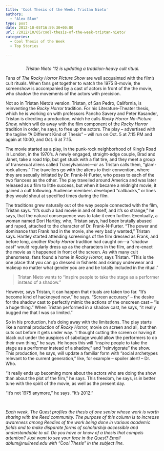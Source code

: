```yaml
---
title: 'Cool Thesis of the Week: Tristan Nieto'
authors: 
  - "Alex Blum"
type: post
date: 2012-10-05T16:59:30+00:00
url: /2012/10/05/cool-thesis-of-the-week-tristan-nieto/
categories:
  - Cool Thesis of the Week
  - Top Stories

---
```

<p style="text-align: center;">
  <a href="http://www.reedquest.org/2012/10/cool-thesis-of-the-week-tristan-nieto/tristan_web/" rel="attachment wp-att-1682"><img class="alignnone size-full wp-image-1682" title="Tristan Nieto 2" src="https://i1.wp.com/www.reedquest.org/wp-content/uploads/2012/10/tristan_web.jpg?resize=770%2C513" alt="" data-recalc-dims="1" /></a>
</p>

<p style="text-align: center;">
  <em>Tristan Nieto &#8217;12 is updating a tradition-heavy cult ritual.</em>
</p>

Fans of _The Rocky Horror Picture Show_ are well acquainted with the film&#8217;s cult rituals. When fans get together to watch the 1975 B-movie, the screenshow is accompanied by a cast of actors in front of the the movie, who shadow the movements of the actors with precision.

Not so in Tristan Nieto&#8217;s version. Tristan, of San Pedro, California, is reinventing the _Rocky Horror_ tradition. For his Literature-Theater thesis, which he is working on with professors Pancho Savery and Peter Kasander, Tristan is directing a production, which he calls _Rocky Horror No-Picture Show,_ which will do away with the film component of the _Rocky Horror_ tradition in order, he says, to free up the actors. The play – advertised with the tagline “A Different Kind of Thesis” – will run on Oct. 5 at 7:15 PM and again at 10:00, and Oct. 6 at 7:15.

The movie started as a play, in the punk-rock neighborhood of King&#8217;s Road in London, in the 1970&#8217;s. A newly engaged, straight-edge couple, Brad and Janet, take a road trip, but get stuck with a flat tire, and they meet a group of transexual aliens called Transylvanians—or as Tristan calls them, “glam-rock aliens.” The travellers go with the aliens to their convention, where they are sexually initiated by Dr. Frank-N-Furter, who poses to each of the two fiancees as the other. The play travelled around America and was later released as a film to little success, but when it became a midnight movie, it gained a cult following. Audience members developed “callbacks,” or lines they would shout at specified times during the film.

The traditions grew naturally out of the way people connected with the film, Tristan says. “It&#8217;s such a bad movie in and of itself, and it&#8217;s so strange,” he says, that the natural consequence was to take it even further. Eventually, a woman named Dori Hartley, who, Tristan says, had been brutally abused and raped, attached to the character of Dr. Frank-N-Furter. “The power and dominance that Frank had in the movie, she very badly wanted,” Tristan says. Hartley started attending screenings of the film dressed as Frank, and before long, another _Rocky Horror_ tradition had caught on—a “shadow cast” would regularly dress up as the characters in the film, and re-enact the movie as it happened in front of the screen. As with many cult phenomena, fans found a home in _Rocky Horror,_ says Tristan. “This is the one place that you can go dressed in fishnets and skimpy underwear and makeup no matter what gender you are and be totally included in the ritual.”

> Tristan Nieto wants to “inspire people to take the stage as a performer instead of a shadow.”

However, says Tristan, it can happen that rituals are taken too far. “It&#8217;s become kind of hackneyed now,” he says. “Screen accuracy” – the desire for the shadow cast to perfectly mimic the actions of the onscreen cast – “is a huge thing.” When Tristan performed in a shadow cast, he says, “it really bugged me that I was so limited.”

So in his production, he&#8217;s doing away with the limitations. The play starts like a normal production of _Rocky Horror,_ movie on screen and all, but then cuts out before it gets under way. “I thought cutting the screen or having it black out under the auspices of sabotage would allow the performers to do their own thing,” he says. He hopes this will “inspire people to take the stage as a performer instead of a shadow,” and “reinvigorate” the show. This production, he says, will update a familiar form with “social archetypes relevant to the current generation,” like, for example – spoiler alert! – Dr. Who.

“It really ends up becoming more about the actors who are doing the show than about the plot of the film,” he says. This freedom, he says, is in better tune with the spirit of the movie, as well as the present day.

“It&#8217;s not 1975 anymore,” he says. “It&#8217;s 2012.”

&nbsp;

 _Each week, The Quest profiles the thesis of one senior whose work is worth sharing with the Reed community. The purpose of this column is to increase awareness among Reedies of the work being done in various academic fields and to make disparate forms of scholarship accessible and understandable to all. Do you have or know of a thesis that compels attention? Just want to see your face in the Quest? Email &#x61;&#x62;&#x6c;&#x75;&#x6d;&#x40;<span class="oe_displaynone">null</span>&#x72;&#x65;&#x65;&#x64;&#x2e;&#x65;&#x64;&#x75; with “Cool Thesis” in the subject line._